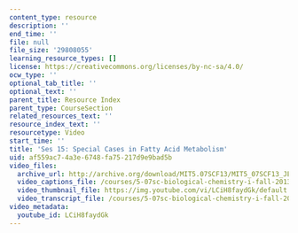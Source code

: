 ```yaml
---
content_type: resource
description: ''
end_time: ''
file: null
file_size: '29808055'
learning_resource_types: []
license: https://creativecommons.org/licenses/by-nc-sa/4.0/
ocw_type: ''
optional_tab_title: ''
optional_text: ''
parent_title: Resource Index
parent_type: CourseSection
related_resources_text: ''
resource_index_text: ''
resourcetype: Video
start_time: ''
title: 'Ses 15: Special Cases in Fatty Acid Metabolism'
uid: af559ac7-4a3e-6748-fa75-217d9e9bad5b
video_files:
  archive_url: http://archive.org/download/MIT5.07SCF13/MIT5_07SCF13_JE-Ses15_300k.mp4
  video_captions_file: /courses/5-07sc-biological-chemistry-i-fall-2013/ed9bd8b4503559c69eddc1c9c5800df3_LCiH8faydGk.vtt
  video_thumbnail_file: https://img.youtube.com/vi/LCiH8faydGk/default.jpg
  video_transcript_file: /courses/5-07sc-biological-chemistry-i-fall-2013/a7fb1181b7dfe241dd3d73ab12a87880_LCiH8faydGk.pdf
video_metadata:
  youtube_id: LCiH8faydGk
---
```

